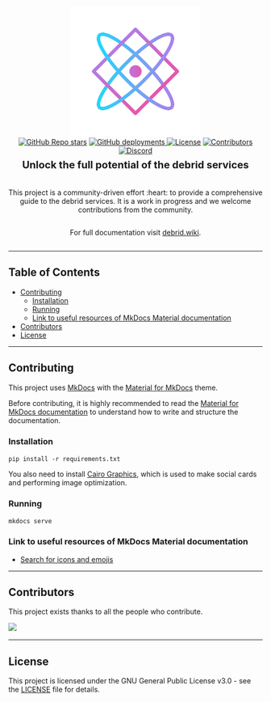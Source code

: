 <div align="center">
    <img alt="logo" src="./docs/assets/logo.png" height=256 width=256>
</div>

<div align="center">
  <a href="https://github.com/debrid/debrid-wiki/stargazers"><img alt="GitHub Repo stars" src="https://img.shields.io/github/stars/debrid/debrid-wiki"></a>
  <a href="https://github.com/debrid/debrid-wiki/deployments"><img alt="GitHub deployments" src="https://img.shields.io/github/deployments/debrid/debrid-wiki/github-pages?label=deployment">
</a>
  <a href="https://github.com/debrid/debrid-wiki/blob/main/LICENSE"><img alt="License" src="https://img.shields.io/github/license/debrid/debrid-wiki"></a>
  <a href="https://github.com/debrid/debrid-wiki/graphs/contributors"><img alt="Contributors" src="https://img.shields.io/github/contributors/debrid/debrid-wiki" /></a>
  <a href="https://discord.gg/wDgVdH8vNM"><img alt="Discord" src="https://img.shields.io/badge/Join%20discord-8A2BE2" /></a>
</div>

<div align="center" style="width: 100%; display: flex; flex-direction: column; align-items: center;">
    <p style="font-weight: bold; width: 100%; font-size: 20px; margin-top: 8px;">Unlock the full potential of the debrid services</p>
    <p>This project is a community-driven effort :heart: to provide a comprehensive guide to the debrid services. It is a work in progress and we welcome contributions from the community.</p>
    <p>For full documentation visit <a href="https://debrid.wiki">debrid.wiki</a>.</p>

</div>

---

## Table of Contents

- [Contributing](#contributing)
    - [Installation](#installation)
    - [Running](#running)
    - [Link to useful resources of MkDocs Material documentation](#link-to-useful-resources-of-mkdocs-material-documentation)
- [Contributors](#contributors)
- [License](#license)

---

## Contributing

This project uses [MkDocs](https://www.mkdocs.org/) with the [Material for MkDocs](https://squidfunk.github.io/mkdocs-material/) theme.

Before contributing, it is highly recommended to read the [Material for MkDocs documentation](https://squidfunk.github.io/mkdocs-material/) to understand how to write and structure the documentation.

### Installation

```
pip install -r requirements.txt
```

You also need to install [Cairo Graphics](https://squidfunk.github.io/mkdocs-material/plugins/requirements/image-processing/#cairo-graphics), which is used to make social cards and performing image optimization.

### Running

```
mkdocs serve
```

### Link to useful resources of MkDocs Material documentation

- [Search for icons and emojis](https://squidfunk.github.io/mkdocs-material/reference/icons-emojis/?h=icons#icons-emojis)

---

## Contributors

This project exists thanks to all the people who contribute.

<a href="https://github.com/debrid/debrid-wiki/graphs/contributors">
  <img src="https://contrib.rocks/image?repo=debrid/debrid-wiki" />
</a>

---

## License

This project is licensed under the GNU General Public License v3.0 - see the [LICENSE](LICENSE) file for details.
